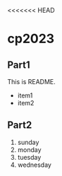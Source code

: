 <<<<<<< HEAD
# cp2023

## Part1
This is README.
- item1
- item2

## Part2
1. sunday
1. monday
1. tuesday
1. wednesday
